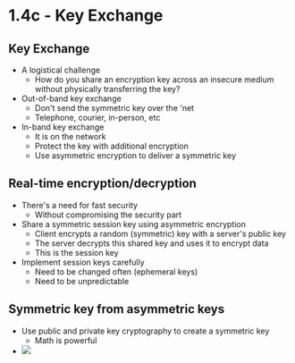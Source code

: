 # 1.4c - Key Exchange
## Key Exchange
- A logistical challenge
	- How do you share an encryption key across an insecure medium without physically transferring the key?
- Out-of-band key exchange
	- Don't send the symmetric key over the 'net
	- Telephone, courier, in-person, etc
- In-band key exchange
	- It is on the network
	- Protect the key with additional encryption
	- Use asymmetric encryption to deliver a symmetric key
## Real-time encryption/decryption
- There's a need for fast security
	- Without compromising the security part
- Share a symmetric session key using asymmetric encryption
	- Client encrypts a random (symmetric) key with a server's public key
	- The server decrypts this shared key and uses it to encrypt data
	- This is the session key
- Implement session keys carefully
	- Need to be changed often (ephemeral keys)
	- Need to be unpredictable 
## Symmetric key from asymmetric keys
- Use public and private key cryptography to create a symmetric key
	- Math is powerful
- ![](Pasted%20image%2020240905152247.png)

